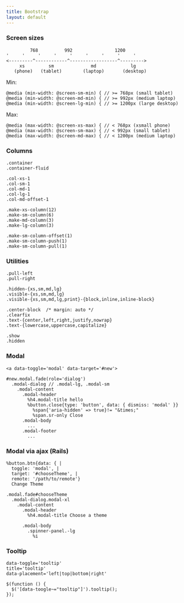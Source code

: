 ```yaml
---
title: Bootstrap
layout: default
---
```


### Screen sizes

             768          992                1200
    '     '     '     '     '     '     '     '     '
    <---------^------------^------------------^--------->
         xs         sm              md             lg
       (phone)   (tablet)        (laptop)       (desktop)

Min:

    @media (min-width: @screen-sm-min) { // >= 768px (small tablet)
    @media (min-width: @screen-md-min) { // >= 992px (medium laptop)
    @media (min-width: @screen-lg-min) { // >= 1200px (large desktop)

Max:

    @media (max-width: @screen-xs-max) { // < 768px (xsmall phone)
    @media (max-width: @screen-sm-max) { // < 992px (small tablet)
    @media (max-width: @screen-md-max) { // < 1200px (medium laptop)

### Columns

    .container
    .container-fluid

    .col-xs-1
    .col-sm-1
    .col-md-1
    .col-lg-1
    .col-md-offset-1

    .make-xs-column(12)
    .make-sm-column(6)
    .make-md-column(3)
    .make-lg-column(3)

    .make-sm-column-offset(1)
    .make-sm-column-push(1)
    .make-sm-column-pull(1)

### Utilities

    .pull-left
    .pull-right

    .hidden-{xs,sm,md,lg}
    .visible-{xs,sm,md,lg}
    .visible-{xs,sm,md,lg,print}-{block,inline,inline-block}

    .center-block  /* margin: auto */
    .clearfix
    .text-{center,left,right,justify,nowrap}
    .text-{lowercase,uppercase,capitalize}

    .show
    .hidden

### Modal

    <a data-toggle='modal' data-target='#new'>

    #new.modal.fade(role='dialog')
      .modal-dialog // .modal-lg, .modal-sm
        .modal-content
          .modal-header
            %h4.modal-title hello
            %button.close{type: 'button', data: { dismiss: 'modal' }}
              %span{'aria-hidden' => true}!= "&times;"
              %span.sr-only Close
          .modal-body
            ...
          .modal-footer
            ...

### Modal via ajax (Rails)

    %button.btn{data: { |
      toggle: 'modal', |
      target: '#chooseTheme', |
      remote: '/path/to/remote'}
      Change Theme

    .modal.fade#chooseTheme
      .modal-dialog.modal-xl
        .modal-content
          .modal-header
            %h4.modal-title Choose a theme

          .modal-body
            .spinner-panel.-lg
              %i

### Tooltip

    data-toggle='tooltip'
    title='tooltip'
    data-placement='left|top|bottom|right'

    $(function () {
      $('[data-toogle~="tooltip"]').tooltip();
    });
